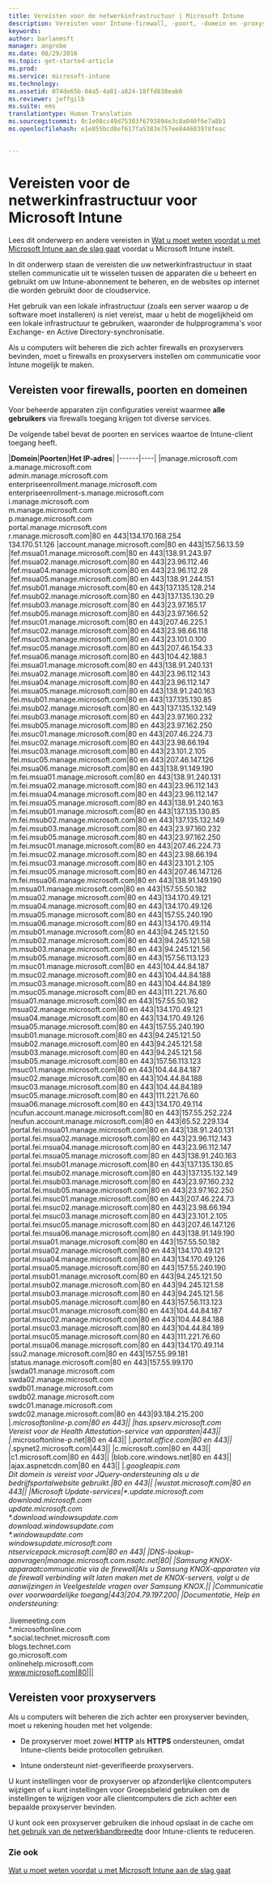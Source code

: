 ```yaml
---
title: Vereisten voor de netwerkinfrastructuur | Microsoft Intune
description: Vereisten voor Intune-firewall, -poort, -domein en -proxyserver
keywords: 
author: barlanmsft
manager: angrobe
ms.date: 08/29/2016
ms.topic: get-started-article
ms.prod: 
ms.service: microsoft-intune
ms.technology: 
ms.assetid: 074de65b-84a5-4a01-a824-18ffd838eab0
ms.reviewer: jeffgilb
ms.suite: ems
translationtype: Human Translation
ms.sourcegitcommit: 0c1e08cc49d75303f6793894e3c8a040f6e7a8b1
ms.openlocfilehash: e1e855bcd8ef617fa5383e757ee844603978feac


---
```


# Vereisten voor de netwerkinfrastructuur voor Microsoft Intune
Lees dit onderwerp en andere vereisten in [Wat u moet weten voordat u met Microsoft Intune aan de slag gaat](what-to-know-before-you-start-microsoft-intune.md) voordat u Microsoft Intune instelt.

In dit onderwerp staan de vereisten die uw netwerkinfrastructuur in staat stellen communicatie uit te wisselen tussen de apparaten die u beheert en gebruikt om uw Intune-abonnement te beheren, en de websites op internet die worden gebruikt door de cloudservice.

Het gebruik van een lokale infrastructuur (zoals een server waarop u de software moet installeren) is niet vereist, maar u hebt de mogelijkheid om een lokale infrastructuur te gebruiken, waaronder de hulpprogramma's voor Exchange- en Active Directory-synchronisatie.

Als u computers wilt beheren die zich achter firewalls en proxyservers bevinden, moet u firewalls en proxyservers instellen om communicatie voor Intune mogelijk te maken.

## Vereisten voor firewalls, poorten en domeinen
Voor beheerde apparaten zijn configuraties vereist waarmee **alle gebruikers** via firewalls toegang krijgen tot diverse services.

De volgende tabel bevat de poorten en services waartoe de Intune-client toegang heeft.


|**Domein**|**Poorten**|**Het IP-adres**|
|------|----|
|manage.microsoft.com<br>a.manage.microsoft.com<br>admin.manage.microsoft.com<br>enterpriseenrollment.manage.microsoft.com<br>enterpriseenrollment-s.manage.microsoft.com<br>i.manage.microsoft.com<br>m.manage.microsoft.com<br>p.manage.microsoft.com<br>portal.manage.microsoft.com<br>r.manage.microsoft.com|80 en 443|134.170.168.254<br>134.170.51.126
|account.manage.microsoft.com|80 en 443|157.56.13.59
|fef.msua01.manage.microsoft.com|80 en 443|138.91.243.97
|fef.msua02.manage.microsoft.com|80 en 443|23.96.112.46
|fef.msua04.manage.microsoft.com|80 en 443|23.96.112.28
|fef.msua05.manage.microsoft.com|80 en 443|138.91.244.151
|fef.msub01.manage.microsoft.com|80 en 443|137.135.128.214
|fef.msub02.manage.microsoft.com|80 en 443|137.135.130.29
|fef.msub03.manage.microsoft.com|80 en 443|23.97.165.17
|fef.msub05.manage.microsoft.com|80 en 443|23.97.166.52
|fef.msuc01.manage.microsoft.com|80 en 443|207.46.225.1
|fef.msuc02.manage.microsoft.com|80 en 443|23.98.66.118
|fef.msuc03.manage.microsoft.com|80 en 443|23.101.0.100
|fef.msuc05.manage.microsoft.com|80 en 443|207.46.154.33
|fef.msua06.manage.microsoft.com|80 en 443|104.42.188.1
|fei.msua01.manage.microsoft.com|80 en 443|138.91.240.131
|fei.msua02.manage.microsoft.com|80 en 443|23.96.112.143
|fei.msua04.manage.microsoft.com|80 en 443|23.96.112.147
|fei.msua05.manage.microsoft.com|80 en 443|138.91.240.163
|fei.msub01.manage.microsoft.com|80 en 443|137.135.130.85
|fei.msub02.manage.microsoft.com|80 en 443|137.135.132.149
|fei.msub03.manage.microsoft.com|80 en 443|23.97.160.232
|fei.msub05.manage.microsoft.com|80 en 443|23.97.162.250
|fei.msuc01.manage.microsoft.com|80 en 443|207.46.224.73
|fei.msuc02.manage.microsoft.com|80 en 443|23.98.66.194
|fei.msuc03.manage.microsoft.com|80 en 443|23.101.2.105
|fei.msuc05.manage.microsoft.com|80 en 443|207.46.147.126
|fei.msua06.manage.microsoft.com|80 en 443|138.91.149.190
|m.fei.msua01.manage.microsoft.com|80 en 443|138.91.240.131
|m.fei.msua02.manage.microsoft.com|80 en 443|23.96.112.143
|m.fei.msua04.manage.microsoft.com|80 en 443|23.96.112.147
|m.fei.msua05.manage.microsoft.com|80 en 443|138.91.240.163
|m.fei.msub01.manage.microsoft.com|80 en 443|137.135.130.85
|m.fei.msub02.manage.microsoft.com|80 en 443|137.135.132.149
|m.fei.msub03.manage.microsoft.com|80 en 443|23.97.160.232
|m.fei.msub05.manage.microsoft.com|80 en 443|23.97.162.250
|m.fei.msuc01.manage.microsoft.com|80 en 443|207.46.224.73
|m.fei.msuc02.manage.microsoft.com|80 en 443|23.98.66.194
|m.fei.msuc03.manage.microsoft.com|80 en 443|23.101.2.105
|m.fei.msuc05.manage.microsoft.com|80 en 443|207.46.147.126
|m.fei.msua06.manage.microsoft.com|80 en 443|138.91.149.190
|m.msua01.manage.microsoft.com|80 en 443|157.55.50.182
|m.msua02.manage.microsoft.com|80 en 443|134.170.49.121
|m.msua04.manage.microsoft.com|80 en 443|134.170.49.126
|m.msua05.manage.microsoft.com|80 en 443|157.55.240.190
|m.msua06.manage.microsoft.com|80 en 443|134.170.49.114
|m.msub01.manage.microsoft.com|80 en 443|94.245.121.50
|m.msub02.manage.microsoft.com|80 en 443|94.245.121.58
|m.msub03.manage.microsoft.com|80 en 443|94.245.121.56
|m.msub05.manage.microsoft.com|80 en 443|157.56.113.123
|m.msuc01.manage.microsoft.com|80 en 443|104.44.84.187
|m.msuc02.manage.microsoft.com|80 en 443|104.44.84.188
|m.msuc03.manage.microsoft.com|80 en 443|104.44.84.189
|m.msuc05.manage.microsoft.com|80 en 443|111.221.76.60
|msua01.manage.microsoft.com|80 en 443|157.55.50.182
|msua02.manage.microsoft.com|80 en 443|134.170.49.121
|msua04.manage.microsoft.com|80 en 443|134.170.49.126
|msua05.manage.microsoft.com|80 en 443|157.55.240.190
|msub01.manage.microsoft.com|80 en 443|94.245.121.50
|msub02.manage.microsoft.com|80 en 443|94.245.121.58
|msub03.manage.microsoft.com|80 en 443|94.245.121.56
|msub05.manage.microsoft.com|80 en 443|157.56.113.123
|msuc01.manage.microsoft.com|80 en 443|104.44.84.187
|msuc02.manage.microsoft.com|80 en 443|104.44.84.188
|msuc03.manage.microsoft.com|80 en 443|104.44.84.189
|msuc05.manage.microsoft.com|80 en 443|111.221.76.60
|msua06.manage.microsoft.com|80 en 443|134.170.49.114
|ncufun.account.manage.microsoft.com|80 en 443|157.55.252.224
|neufun.account.manage.microsoft.com|80 en 443|65.52.229.134
|portal.fei.msua01.manage.microsoft.com|80 en 443|138.91.240.131
|portal.fei.msua02.manage.microsoft.com|80 en 443|23.96.112.143
|portal.fei.msua04.manage.microsoft.com|80 en 443|23.96.112.147
|portal.fei.msua05.manage.microsoft.com|80 en 443|138.91.240.163
|portal.fei.msub01.manage.microsoft.com|80 en 443|137.135.130.85
|portal.fei.msub02.manage.microsoft.com|80 en 443|137.135.132.149
|portal.fei.msub03.manage.microsoft.com|80 en 443|23.97.160.232
|portal.fei.msub05.manage.microsoft.com|80 en 443|23.97.162.250
|portal.fei.msuc01.manage.microsoft.com|80 en 443|207.46.224.73
|portal.fei.msuc02.manage.microsoft.com|80 en 443|23.98.66.194
|portal.fei.msuc03.manage.microsoft.com|80 en 443|23.101.2.105
|portal.fei.msuc05.manage.microsoft.com|80 en 443|207.46.147.126
|portal.fei.msua06.manage.microsoft.com|80 en 443|138.91.149.190
|portal.msua01.manage.microsoft.com|80 en 443|157.55.50.182
|portal.msua02.manage.microsoft.com|80 en 443|134.170.49.121
|portal.msua04.manage.microsoft.com|80 en 443|134.170.49.126
|portal.msua05.manage.microsoft.com|80 en 443|157.55.240.190
|portal.msub01.manage.microsoft.com|80 en 443|94.245.121.50
|portal.msub02.manage.microsoft.com|80 en 443|94.245.121.58
|portal.msub03.manage.microsoft.com|80 en 443|94.245.121.56
|portal.msub05.manage.microsoft.com|80 en 443|157.56.113.123
|portal.msuc01.manage.microsoft.com|80 en 443|104.44.84.187
|portal.msuc02.manage.microsoft.com|80 en 443|104.44.84.188
|portal.msuc03.manage.microsoft.com|80 en 443|104.44.84.189
|portal.msuc05.manage.microsoft.com|80 en 443|111.221.76.60
|portal.msua06.manage.microsoft.com|80 en 443|134.170.49.114
|ssu2.manage.microsoft.com|80 en 443|157.55.99.181
|status.manage.microsoft.com|80 en 443|157.55.99.170
|swda01.manage.microsoft.com<br>swda02.manage.microsoft.com<br>swdb01.manage.microsoft.com<br>swdb02.manage.microsoft.com<br>swdc01.manage.microsoft.com<br>swdc02.manage.microsoft.com|80 en 443|93.184.215.200
|*.microsoftonline-p.com|80 en 443||
|has.spserv.microsoft.com<br>Vereist voor de Health Attestation-service van apparaten|443||
|*.microsoftonline-p.net|80 en 443||
|*.portal.office.com|80 en 443||
|*.spynet2.microsoft.com|443||
|c.microsoft.com|80 en 443||
|c1.microsoft.com|80 en 443||
|blob.core.windows.net|80 en 443||
|ajax.aspnetcdn.com|80 en 443||
|*.googleapis.com<br>Dit domein is vereist voor JQuery-ondersteuning als u de bedrijfsportalwebsite gebruikt.|80 en 443||
|wustat.microsoft.com|80 en 443||
|Microsoft Update-services|\*.update.microsoft.com<br>download.microsoft.com<br>update.microsoft.com<br>\*.download.windowsupdate.com<br>download.windowsupdate.com<br>\*.windowsupdate.com<br>windowsupdate.microsoft.com<br>ntservicepack.microsoft.com|80 en 443|
|DNS-lookup-aanvragen|manage.microsoft.com.nsatc.net|80|
|Samsung KNOX-apparaatcommunicatie via de firewall|Als u Samsung KNOX-apparaten via de firewall verbinding wilt laten maken met de KNOX-servers, volgt u de aanwijzingen in Veelgestelde vragen over Samsung KNOX.||
|Communicatie over voorwaardelijke toegang|443|204.79.197.200|
|Documentatie, Help en ondersteuning:</br></br>*.livemeeting.com<br>\*.microsoftonline.com<br>\*.social.technet.microsoft.com<br>blogs.technet.com<br>go.microsoft.com<br>onlinehelp.microsoft.com<br>www.microsoft.com|80|||



## Vereisten voor proxyservers
Als u computers wilt beheren die zich achter een proxyserver bevinden, moet u rekening houden met het volgende:

-   De proxyserver moet zowel **HTTP** als **HTTPS** ondersteunen, omdat Intune-clients beide protocollen gebruiken.

-   Intune ondersteunt niet-geverifieerde proxyservers.

U kunt instellingen voor de proxyserver op afzonderlijke clientcomputers wijzigen of u kunt instellingen voor Groepsbeleid gebruiken om de instellingen te wijzigen voor alle clientcomputers die zich achter een bepaalde proxyserver bevinden.

U kunt ook een proxyserver gebruiken die inhoud opslaat in de cache om [het gebruik van de netwerkbandbreedte](network-bandwidth-use.md) door Intune-clients te reduceren.


### Zie ook
[Wat u moet weten voordat u met Microsoft Intune aan de slag gaat](what-to-know-before-you-start-microsoft-intune.md)



<!--HONumber=Aug16_HO5-->


